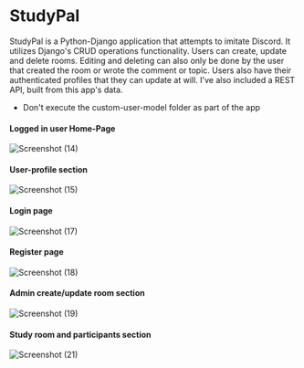 # StudyPal

StudyPal is a Python-Django application that attempts to imitate Discord. It utilizes Django's CRUD operations functionality. Users can create, update and delete rooms. Editing and deleting can also only be done by the user that created the room or wrote the comment or topic. Users also have their authenticated profiles that they can update at will.
I've also included a REST API, built from this app's data.

- Don't execute the custom-user-model folder as part of the app

#### Logged in user Home-Page
![Screenshot (14)](https://github.com/Marx-wrld/StudyPal/assets/105711066/4941130e-5efa-4035-a464-cd8e85db584d)

#### User-profile section
![Screenshot (15)](https://github.com/Marx-wrld/StudyPal/assets/105711066/ea10a612-9d3c-4db0-b7a8-947f09fb7571)

#### Login page
![Screenshot (17)](https://github.com/Marx-wrld/StudyPal/assets/105711066/5a45cc65-3d2d-441b-b63e-95f583022b02)

#### Register page
![Screenshot (18)](https://github.com/Marx-wrld/StudyPal/assets/105711066/00930ecc-436e-4332-a98c-31223d947417)

#### Admin create/update room section
![Screenshot (19)](https://github.com/Marx-wrld/StudyPal/assets/105711066/599dad80-d0c5-4967-bc92-dbf45bd842d7)

#### Study room and participants section
![Screenshot (21)](https://github.com/Marx-wrld/StudyPal/assets/105711066/6ea1fc8e-3b52-4389-a96e-bc707d3b3817)
